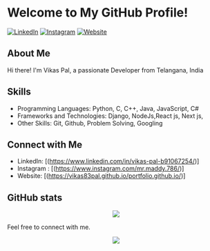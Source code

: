 # Welcome to My GitHub Profile!

[![LinkedIn](https://img.shields.io/badge/LinkedIn-Connect-blue?style=flat-square&logo=linkedin)](https://www.linkedin.com/in/vikas-pal-b91067254/)
[![Instagram](https://img.shields.io/badge/Instagram-E4405F?style=flat-square&logo=instagram&logoColor=white)](https://www.instagram.com/mr.maddy.786/)
[![Website](https://img.shields.io/badge/Website-Visit-green?style=flat-square&logo=wordpress)](https://vikas83pal.github.io/portfolio.github.io/)

## About Me

Hi there! I'm Vikas Pal, a passionate Developer from Telangana, India

## Skills

- Programming Languages: Python, C, C++, Java, JavaScript, C#
- Frameworks and Technologies: Django, NodeJs,React js, Next js,
- Other Skills: Git, Github, Problem Solving, Googling

## Connect with Me

- LinkedIn: [(https://www.linkedin.com/in/vikas-pal-b91067254/)]
- Instagram : [(https://www.instagram.com/mr.maddy.786/)]
- Website: [(https://vikas83pal.github.io/portfolio.github.io/)]

## GitHub stats


<div align="center"><img src="https://github-readme-stats.vercel.app/api?username=vikas83pal&show_icons=true&theme=vue&hide_border=true&count_private=true&bg_color=101013&title_color=00DCA8&text_color=FFFFFF" align="center" /></div> 


Feel free to connect with me. 

<div align="center">
<img src="https://komarev.com/ghpvc/?username=vikas83pal&&style=flat-square" align="center" />
</div>  
  
